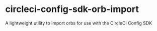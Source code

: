 # circleci-config-sdk-orb-import
A lightweight utility to import orbs for use with the CircleCI Config SDK
